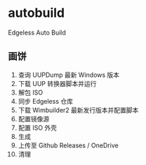 # autobuild
Edgeless Auto Build

## 画饼
1. 查询 UUPDump 最新 Windows 版本
2. 下载 UUP 转换器脚本并运行
3. 解包 ISO
4. 同步 Edgeless 仓库
5. 下载 Wimbuilder2 最新发行版本并配置脚本
6. 配置镜像源
7. 配置 ISO 外壳
8. 生成
9. 上传至 Github Releases / OneDrive
10. 清理
